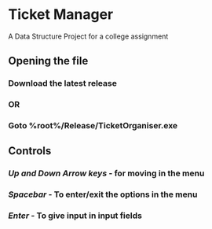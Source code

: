 # Ticket Manager
A Data Structure Project for a college assignment

## Opening the file
### Download the latest release
### OR
### Goto %root%/Release/TicketOrganiser.exe

## Controls
### _Up and Down Arrow keys_ - for moving in the menu
### _Spacebar_ - To enter/exit the options in the menu
### _Enter_ - To give input in input fields